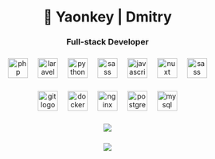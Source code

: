 <h1 align="center">🐍 Yaonkey | Dmitry </h1>
<h3 align="center">Full-stack Developer</h3>

###

<div align="center">
  <img src="https://skillicons.dev/icons?i=php" height="40" alt="php logo"  />
  <img width="12" />
  <img src="https://skillicons.dev/icons?i=laravel" height="40" alt="laravel logo"  />
  <img width="12" />
  <img src="https://skillicons.dev/icons?i=py" height="40" alt="python logo"  />
  <img width="12" />
  <img src="https://skillicons.dev/icons?i=go" height="40" alt="sass logo"  />
  <img width="12" />
  <img src="https://skillicons.dev/icons?i=js" height="40" alt="javascript logo"  />
  <img width="12" />
  <img src="https://skillicons.dev/icons?i=nuxt" height="40" alt="nuxt logo"  />
  <img width="12" />
  <img src="https://skillicons.dev/icons?i=sass" height="40" alt="sass logo"  />
</div>

###

<div align="center">
  <img src="https://skillicons.dev/icons?i=git" height="40" alt="git logo"  />
  <img width="12" />
  <img src="https://skillicons.dev/icons?i=docker" height="40" alt="docker logo"  />
  <img width="12" />
  <img src="https://skillicons.dev/icons?i=nginx" height="40" alt="nginx logo"  />
  <img width="12" />
  <img src="https://skillicons.dev/icons?i=postgres" height="40" alt="postgresql logo"  />
  <img width="12" />
  <img src="https://skillicons.dev/icons?i=mysql" height="40" alt="mysql logo"  />  
</div>

###

<p align="center">
  <img src="https://github-readme-stats.vercel.app/api?username=yaonkey&theme=bear&show_icons=true&hide_border=true&count_private=true&locale=en">
</p>

###

<p align="center">
  <img src="https://github-profile-trophy.vercel.app/?username=yaonkey&theme=radical&no-frame=true&no-bg=true&margin-w=6">
</p>

###
